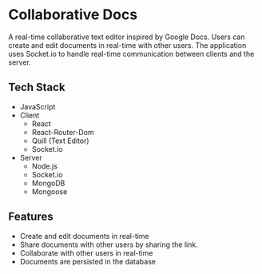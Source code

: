 # Collaborative Docs

A real-time collaborative text editor inspired by Google Docs. Users can create
and edit documents in real-time with other users. The application uses Socket.io
to handle real-time communication between clients and the server.

## Tech Stack

- JavaScript
- Client
  - React
  - React-Router-Dom
  - Quill (Text Editor)
  - Socket.io
- Server
  - Node.js
  - Socket.io
  - MongoDB
  - Mongoose

## Features

- Create and edit documents in real-time
- Share documents with other users by sharing the link.
- Collaborate with other users in real-time
- Documents are persisted in the database
